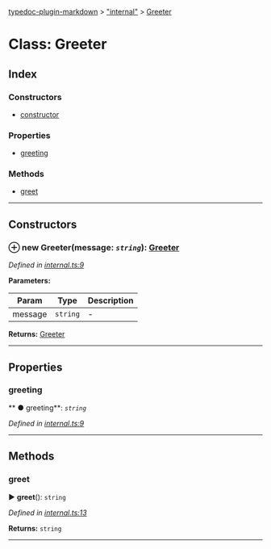 [typedoc-plugin-markdown](../index.md) > ["internal"](../modules/_internal_.md) > [Greeter](../classes/_internal_.greeter.md)



# Class: Greeter

## Index

### Constructors

* [constructor](_internal_.greeter.md#constructor)


### Properties

* [greeting](_internal_.greeter.md#greeting)


### Methods

* [greet](_internal_.greeter.md#greet)



---
## Constructors
<a id="constructor"></a>


### ⊕ **new Greeter**(message: *`string`*): [Greeter](_internal_.greeter.md)



*Defined in [internal.ts:9](https://github.com/tgreyuk/typedoc-plugin-markdown/blob/master/tests/src/internal.ts#L9)*



**Parameters:**

| Param  | Type                | Description  |
| ------ | ------------------- | ------------ |
| message | `string` | - |





**Returns:** [Greeter](_internal_.greeter.md)

---


## Properties
<a id="greeting"></a>

###  greeting

** ●  greeting**:  *`string`* 

*Defined in [internal.ts:9](https://github.com/tgreyuk/typedoc-plugin-markdown/blob/master/tests/src/internal.ts#L9)*





___


## Methods
<a id="greet"></a>

###  greet

► **greet**(): `string`




*Defined in [internal.ts:13](https://github.com/tgreyuk/typedoc-plugin-markdown/blob/master/tests/src/internal.ts#L13)*





**Returns:** `string`





___


